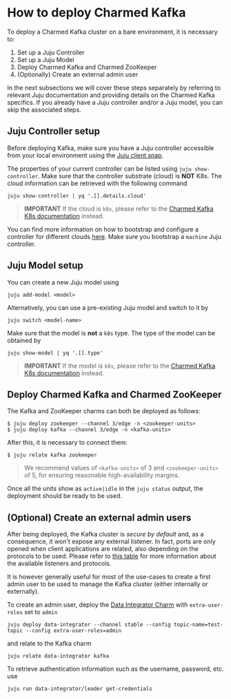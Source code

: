 # How to deploy Charmed Kafka

To deploy a Charmed Kafka cluster on a bare environment, it is necessary to:
1. Set up a Juju Controller
2. Set up a Juju Model
3. Deploy Charmed Kafka and Charmed ZooKeeper
4. (Optionally) Create an external admin user

In the next subsections we will cover these steps separately by referring to 
relevant Juju documentation and providing details on the Charmed Kafka specifics.
If you already have a Juju controller and/or a Juju model, you can skip the associated steps.

## Juju Controller setup

Before deploying Kafka, make sure you have a Juju controller accessible from 
your local environment using the [Juju client snap](https://snapcraft.io/juju). 

The properties of your current controller can be listed using `juju show-controller`. 
Make sure that the controller substrate (cloud) is **NOT** K8s. 
The cloud information can be retrieved with the following command

```commandline
juju show-controller | yq '.[].details.cloud'
```

> **IMPORTANT** If the cloud is `k8s`, please refer to the [Charmed Kafka K8s documentation](/t/charmed-kafka-k8s-documentation/10296) instead.

You can find more information on how to bootstrap and configure a controller for different 
clouds [here](https://juju.is/docs/juju/manage-controllers#heading--bootstrap-a-controller). 
Make sure you bootstrap a `machine` Juju controller. 

## Juju Model setup

You can create a new Juju model using 

```
juju add-model <model>
```

Alternatively, you can use a pre-existing Juju model and switch to it by 

```
juju switch <model-name>
```

Make sure that the model is **not** a `k8s` type. The type of the model 
can be obtained by 

```
juju show-model | yq '.[].type'
```

> **IMPORTANT** If the model is `k8s`, please refer to the [Charmed Kafka K8s documentation](https://discourse.charmhub.io/t/charmed-kafka-k8s-documentation/10296) instead.


## Deploy Charmed Kafka and Charmed ZooKeeper

The Kafka and ZooKeeper charms can both be deployed as follows:

```shell
$ juju deploy zookeeper --channel 3/edge -n <zookeeper-units>
$ juju deploy kafka --channel 3/edge -n <kafka-units>
```

After this, it is necessary to connect them:
```shell
$ juju relate kafka zookeeper
```

> We recommend values of `<kafka-units>` of 3 and `<zookeeper-units>` of 5, for 
ensuring reasonable high-availability margins.

Once all the units show as `active|idle` in the `juju status` output, the deployment 
should be ready to be used. 

## (Optional) Create an external admin users

After being deployed, the Kafka cluster is *secure by default* and, as a consequence, 
it won't expose any external listener. 
In fact, ports are only opened when client applications are related, also 
depending on the protocols to be used. Please refer to [this table](TODO) for 
more information about the available listeners and protocols. 

It is however generally useful for most of the use-cases to create a first admin user
to be used to manage the Kafka cluster (either internally or externally). 

To create an admin user, deploy the [Data Integrator Charm](https://charmhub.io/data-integrator) with 
`extra-user-roles` set to `admin`

```shell
juju deploy data-integrator --channel stable --config topic-name=test-topic --config extra-user-roles=admin
```

and relate to the Kafka charm

```shell
juju relate data-integrator kafka
```

To retrieve authentication information such as the username, password, etc. use

```shell
juju run data-integrator/leader get-credentials
```







